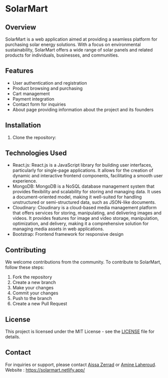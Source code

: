 # SolarMart

## Overview
SolarMart is a web application aimed at providing a seamless platform for purchasing solar energy solutions. With a focus on environmental sustainability, SolarMart offers a wide range of solar panels and related products for individuals, businesses, and communities.

## Features
- User authentication and registration
- Product browsing and purchasing
- Cart management
- Payment integration
- Contact form for inquiries
- About page providing information about the project and its founders

## Installation
1. Clone the repository:

## Technologies Used
- React.js: React.js is a JavaScript library for building user interfaces, particularly for single-page   applications. It allows for the creation of dynamic and interactive frontend components, facilitating a smooth user experience.
- MongoDB: MongoDB is a NoSQL database management system that provides flexibility and scalability for storing and managing data. It uses a document-oriented model, making it well-suited for handling unstructured or semi-structured data, such as JSON-like documents.
- Cloudinary: Cloudinary is a cloud-based media management platform that offers services for storing, manipulating, and delivering images and videos. It provides features for image and video storage, manipulation, optimization, and delivery, making it a comprehensive solution for managing media assets in web applications.
- Bootstrap: Frontend framework for responsive design

## Contributing
We welcome contributions from the community. To contribute to SolarMart, follow these steps:
1. Fork the repository
2. Create a new branch 
3. Make your changes
4. Commit your changes 
5. Push to the branch
6. Create a new Pull Request

## License
This project is licensed under the MIT License - see the [LICENSE](LICENSE) file for details.

## Contact
For inquiries or support, please contact [Aissa Zerrad](mailto:jesus.jesus.core@gmail.com) or [Amine Laheroud](mailto:aminoxlhd@gmail.com).
Website : https://solarmart.netlify.app/
